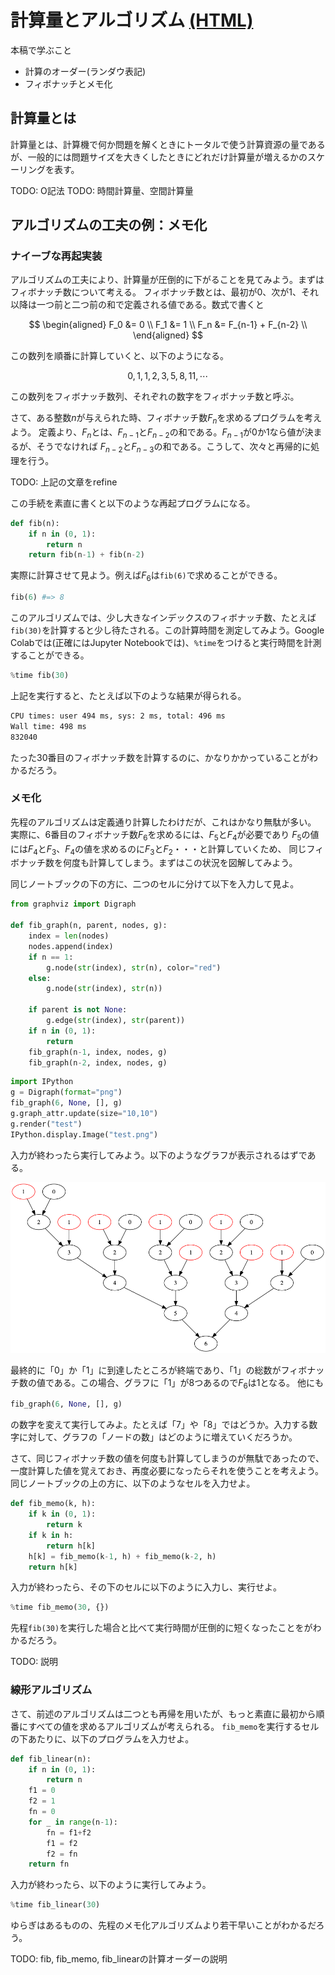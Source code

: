 # 計算量とアルゴリズム [(HTML)](https://kaityo256.github.io/python_zero/complexity/)

本稿で学ぶこと

* 計算のオーダー(ランダウ表記)
* フィボナッチとメモ化

## 計算量とは

計算量とは、計算機で何か問題を解くときにトータルで使う計算資源の量であるが、一般的には問題サイズを大きくしたときにどれだけ計算量が増えるかのスケーリングを表す。

TODO: O記法
TODO: 時間計算量、空間計算量

## アルゴリズムの工夫の例：メモ化

### ナイーブな再起実装

アルゴリズムの工夫により、計算量が圧倒的に下がることを見てみよう。まずはフィボナッチ数について考える。
フィボナッチ数とは、最初が0、次が1、それ以降は一つ前と二つ前の和で定義される値である。数式で書くと

$$
\begin{aligned}
F_0 &= 0 \\
F_1 &= 1 \\
F_n &= F_{n-1} + F_{n-2} \\
\end{aligned}
$$

この数列を順番に計算していくと、以下のようになる。

$$
0, 1, 1, 2, 3, 5, 8, 11, \cdots
$$

この数列をフィボナッチ数列、それぞれの数字をフィボナッチ数と呼ぶ。

さて、ある整数$n$が与えられた時、フィボナッチ数$F_n$を求めるプログラムを考えよう。
定義より、$F_n$とは、$F_{n-1}$と$F_{n-2}$の和である。$F_{n-1}$が0か1なら値が決まるが、そうでなければ
$F_{n-2}$と$F_{n-3}$の和である。こうして、次々と再帰的に処理を行う。

TODO: 上記の文章をrefine

この手続を素直に書くと以下のような再起プログラムになる。

```py
def fib(n):
    if n in (0, 1):
        return n
    return fib(n-1) + fib(n-2)
```

実際に計算させて見よう。例えば$F_{6}$は`fib(6)`で求めることができる。

```py
fib(6) #=> 8
```

このアルゴリズムでは、少し大きなインデックスのフィボナッチ数、たとえば`fib(30)`を計算すると少し待たされる。この計算時間を測定してみよう。Google Colabでは(正確にはJupyter Notebookでは)、`%time`をつけると実行時間を計測することができる。

```py
%time fib(30)
```

上記を実行すると、たとえば以下のような結果が得られる。

```sh
CPU times: user 494 ms, sys: 2 ms, total: 496 ms
Wall time: 498 ms
832040
```

たった30番目のフィボナッチ数を計算するのに、かなりかかっていることがわかるだろう。

### メモ化

先程のアルゴリズムは定義通り計算したわけだが、これはかなり無駄が多い。
実際に、6番目のフィボナッチ数$F_6$を求めるには、$F_5$と$F_4$が必要であり
$F_5$の値には$F_4$と$F_3$、$F_4$の値を求めるのに$F_3$と$F_2$・・・と計算していくため、
同じフィボナッチ数を何度も計算してしまう。まずはこの状況を図解してみよう。

同じノートブックの下の方に、二つのセルに分けて以下を入力して見よ。

```py
from graphviz import Digraph
  
def fib_graph(n, parent, nodes, g):
    index = len(nodes)
    nodes.append(index)
    if n == 1:
        g.node(str(index), str(n), color="red")
    else:
        g.node(str(index), str(n))

    if parent is not None:
        g.edge(str(index), str(parent))
    if n in (0, 1):
        return
    fib_graph(n-1, index, nodes, g)
    fib_graph(n-2, index, nodes, g)
```

```py
import IPython
g = Digraph(format="png")
fib_graph(6, None, [], g)
g.graph_attr.update(size="10,10")
g.render("test")
IPython.display.Image("test.png")
```

入力が終わったら実行してみよう。以下のようなグラフが表示されるはずである。

![fib/fib6.png](fig/fib6.png)

最終的に「0」か「1」に到達したところが終端であり、「1」の総数がフィボナッチ数の値である。この場合、グラフに「1」が8つあるので$F_6$は$1$となる。
他にも

```py
fib_graph(6, None, [], g)
```

の数字を変えて実行してみよ。たとえば「7」や「8」ではどうか。入力する数字に対して、グラフの「ノードの数」はどのように増えていくだろうか。

さて、同じフィボナッチ数の値を何度も計算してしまうのが無駄であったので、一度計算した値を覚えておき、再度必要になったらそれを使うことを考えよう。
同じノートブックの上の方に、以下のようなセルを入力せよ。

```py
def fib_memo(k, h):
    if k in (0, 1):
        return k
    if k in h:
        return h[k]
    h[k] = fib_memo(k-1, h) + fib_memo(k-2, h)
    return h[k]
```

入力が終わったら、その下のセルに以下のように入力し、実行せよ。

```py
%time fib_memo(30, {})
```

先程`fib(30)`を実行した場合と比べて実行時間が圧倒的に短くなったことをがわかるだろう。

TODO: 説明

### 線形アルゴリズム

さて、前述のアルゴリズムは二つとも再帰を用いたが、もっと素直に最初から順番にすべての値を求めるアルゴリズムが考えられる。
`fib_memo`を実行するセルの下あたりに、以下のプログラムを入力せよ。

```py
def fib_linear(n):
    if n in (0, 1):
        return n
    f1 = 0
    f2 = 1
    fn = 0
    for _ in range(n-1):
        fn = f1+f2
        f1 = f2
        f2 = fn
    return fn
```

入力が終わったら、以下のように実行してみよう。

```py
%time fib_linear(30)
```

ゆらぎはあるものの、先程のメモ化アルゴリズムより若干早いことがわかるだろう。

TODO: fib, fib_memo, fib_linearの計算オーダーの説明